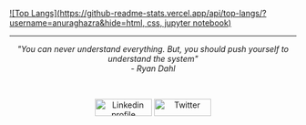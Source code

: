 [![Top Langs](https://github-readme-stats.vercel.app/api/top-langs/?username=anuraghazra&hide=html, css, jupyter notebook)](https://github.com/anuraghazra/github-readme-stats)
<hr \>
<p align="center">
   <i>"You can never understand everything. But, you should push yourself to understand the system"</i>
   <br>
   <i>- Ryan Dahl</i>
</p>       

<br>
<p align="center">
    <a href="https://www.linkedin.com/in/evertonsavio/" target="blank"><img alt="Linkedin profile" title="Linkedin" src="https://raw.githubusercontent.com/havyx/Havyx/master/assets/linkedin.svg" width="100" height="30" /></a>
    <a href="https://twitter.com/eversavio" target="blank"><img alt="Twitter" src="https://raw.githubusercontent.com/havyx/Havyx/master/assets/twitter.svg" title="Twitter" width="100" height="30" /></a>
</p>
 
  
 
